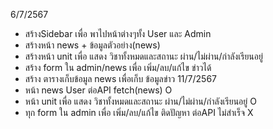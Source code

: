 6/7/2567
- สร้างSidebar เพื่อ พาไปหน้าต่างๆทั้ง User และ Admin
- สร้างหน้า news + ข้อมูลตัวอย่าง(news)
- สร้างหน้า unit เพื่อ แสดง วิชาทั้งหมดและสถานะ ผ่าน/ไม่ผ่าน/กำลังเรียนอยู่ 
- สร้าง form ใน admin/news เพื่อ เพิ่ม/ลบ/แก้ไข ข่าวได้
- สร้าง ตารางเก็บข้อมูล news เพื่อเก็บ ข้อมูลข่าว
11/7/2567
- หน้า news User ต่อAPI fetch(news) O 
- หน้า unit เพื่อ แสดง วิชาทั้งหมดและสถานะ ผ่าน/ไม่ผ่าน/กำลังเรียนอยู่  O
- ทุก form  ใน admin เพื่อ เพิ่ม/ลบ/แก้ไข ติดปัญหา ต่อAPI ไม่สำเร็จ X
